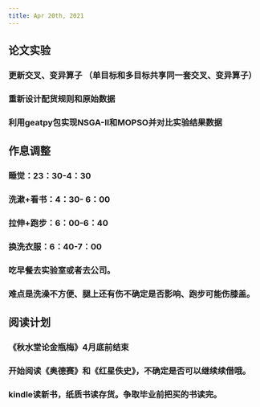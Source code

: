 ```yaml
---
title: Apr 20th, 2021
---
```


## 论文实验
### 更新交叉、变异算子 （单目标和多目标共享同一套交叉、变异算子）
### 重新设计配货规则和原始数据
### 利用geatpy包实现NSGA-II和MOPSO并对比实验结果数据
## 作息调整
### 睡觉：23：30-4：30
### 洗漱+看书：4：30- 6：00
### 拉伸+跑步：6：00-6：40
### 换洗衣服：6：40-7：00
### 吃早餐去实验室或者去公司。
### **难点**是洗澡不方便、腿上还有伤不确定是否影响、跑步可能伤膝盖。
## 阅读计划
### 《秋水堂论金瓶梅》4月底前结束
### 开始阅读《奥德赛》和《红星佚史》，不确定是否可以继续续借哦。
### kindle读新书，纸质书读存货。争取毕业前把买的书读完。
